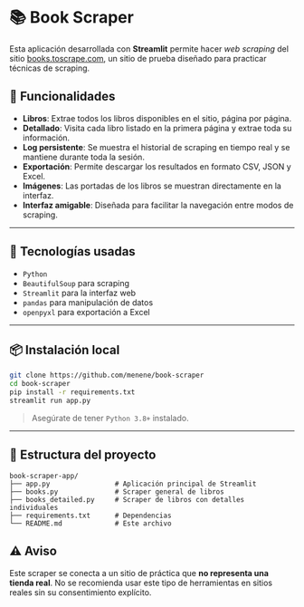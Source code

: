 # 📚 Book Scraper

Esta aplicación desarrollada con **Streamlit** permite hacer _web scraping_ del sitio [books.toscrape.com](http://books.toscrape.com), un sitio de prueba diseñado para practicar técnicas de scraping.

## 🚀 Funcionalidades

- **Libros**: Extrae todos los libros disponibles en el sitio, página por página.
- **Detallado**: Visita cada libro listado en la primera página y extrae toda su información.
- **Log persistente**: Se muestra el historial de scraping en tiempo real y se mantiene durante toda la sesión.
- **Exportación**: Permite descargar los resultados en formato CSV, JSON y Excel.
- **Imágenes**: Las portadas de los libros se muestran directamente en la interfaz.
- **Interfaz amigable**: Diseñada para facilitar la navegación entre modos de scraping.

---

## 🧰 Tecnologías usadas

- `Python`
- `BeautifulSoup` para scraping
- `Streamlit` para la interfaz web
- `pandas` para manipulación de datos
- `openpyxl` para exportación a Excel

---

## 📦 Instalación local

```bash
git clone https://github.com/menene/book-scraper
cd book-scraper
pip install -r requirements.txt
streamlit run app.py
```

> Asegúrate de tener `Python 3.8+` instalado.

---

## 📄 Estructura del proyecto

```
book-scraper-app/
├── app.py                # Aplicación principal de Streamlit
├── books.py              # Scraper general de libros
├── books_detailed.py     # Scraper de libros con detalles individuales
├── requirements.txt      # Dependencias
└── README.md             # Este archivo
```

## ⚠️ Aviso

Este scraper se conecta a un sitio de práctica que **no representa una tienda real**. No se recomienda usar este tipo de herramientas en sitios reales sin su consentimiento explícito.
